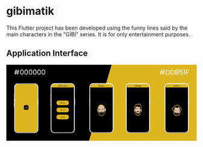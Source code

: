 # gibimatik

This Flutter project has been developed using the funny lines said by the main characters in the "GİBİ" series. It is for only entertainment purposes.

## Application Interface

<img src="gibimatik.png">
